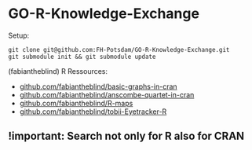 GO-R-Knowledge-Exchange
=======================

Setup:  

    git clone git@github.com:FH-Potsdam/GO-R-Knowledge-Exchange.git
    git submodule init && git submodule update  



(fabiantheblind) R Ressources:  

- [github.com/fabiantheblind/basic-graphs-in-cran](https://github.com/fabiantheblind/basic-graphs-in-cran)  
- [github.com/fabiantheblind/anscombe-quartet-in-cran](https://github.com/fabiantheblind/anscombe-quartet-in-cran)
- [github.com/fabiantheblind/R-maps](https://github.com/fabiantheblind/R-maps)  
- [github.com/fabiantheblind/tobii-Eyetracker-R](https://github.com/fabiantheblind/tobii-Eyetracker-R)  

!important: Search not only for R also for CRAN  
---